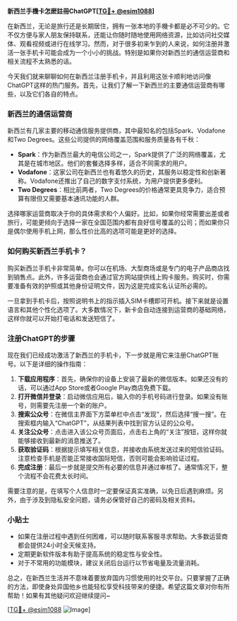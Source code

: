 **新西兰手機卡怎麽註冊ChatGPT[[TG💪+ @esim1088](https://t.me/s/esim1088)]**

在新西兰，无论是旅行还是长期居住，拥有一张本地的手機卡都是必不可少的。它不仅方便与家人朋友保持联系，还能让你随时随地使用网络资源，比如访问社交媒体、观看视频或进行在线学习。然而，对于很多初来乍到的人来说，如何注册并激活一张手机卡可能会成为一个小小的挑战。特别是如果你对新西兰的通信运营商和相关流程不太熟悉的话。

今天我们就来聊聊如何在新西兰注册手机卡，并且利用这张卡顺利地访问像ChatGPT这样的热门服务。首先，让我们了解一下新西兰的主要通信运营商有哪些，以及它们各自的特点。

### 新西兰的通信运营商

新西兰有几家主要的移动通信服务提供商，其中最知名的包括Spark、Vodafone和Two Degrees。这些公司提供的网络覆盖范围和服务质量各有千秋：

- **Spark**：作为新西兰最大的电信公司之一，Spark提供了广泛的网络覆盖，尤其是在城市地区。他们的套餐选择多样，适合不同需求的用户。
- **Vodafone**：这家公司在新西兰也有着悠久的历史，其服务以稳定性和创新著称。Vodafone还推出了自己的数字支付系统，为用户提供更多便利。
- **Two Degrees**：相比前两者，Two Degrees的价格通常更具竞争力，适合预算有限但又需要基本通讯功能的人群。

选择哪家运营商取决于你的具体需求和个人偏好。比如，如果你经常需要出差或者旅行，可能更倾向于选择一家在全国范围内都有良好信号覆盖的公司；而如果你只是偶尔使用手机上网，那么性价比高的选项可能是更好的选择。

### 如何购买新西兰手机卡？

购买新西兰手机卡非常简单。你可以在机场、大型商场或是专门的电子产品商店找到销售点。此外，许多运营商也会通过官方网站提供线上购卡服务。购买时，你需要准备有效的护照或其他身份证明文件，因为这是完成实名认证所必需的。

一旦拿到手机卡后，按照说明书上的指示插入SIM卡槽即可开机。接下来就是设置语言和其他个性化选项了。大多数情况下，新卡会自动连接到运营商的基础网络，这样你就可以开始打电话和发送短信了。

### 注册ChatGPT的步骤

现在我们已经成功激活了新西兰的手机卡，下一步就是用它来注册ChatGPT账号。以下是详细的操作指南：

1. **下载应用程序**：首先，确保你的设备上安装了最新的微信版本。如果还没有的话，可以通过App Store或者Google Play商店免费下载。
2. **打开微信并登录**：启动微信应用后，输入你的手机号码进行登录。如果没有账号，则需要先注册一个新的账户。
3. **搜索公众号**：在微信主界面下方菜单栏中点击“发现”，然后选择“搜一搜”。在搜索框内输入“ChatGPT”，从结果列表中找到官方认证的公众号。
4. **关注公众号**：点击进入该公众号页面后，点击右上角的“关注”按钮，这样你就能够接收到最新的消息推送了。
5. **获取验证码**：根据提示填写相关信息，并接收由系统发送过来的短信验证码。注意检查手机是否能正常接收国际短信，否则可能会影响验证过程。
6. **完成注册**：最后一步就是提交所有必要的信息并通过审核了。通常情况下，整个流程不会花费太长时间。

需要注意的是，在填写个人信息时一定要保证真实准确，以免日后遇到麻烦。另外，由于涉及到隐私安全问题，请务必保管好自己的密码及相关资料。

### 小贴士

- 如果在注册过程中遇到任何困难，可以随时联系客服寻求帮助。大多数运营商都会提供24小时全天候支持。
- 定期更新软件版本有助于提高系统的稳定性与安全性。
- 对于不常用的功能模块，建议关闭后台运行以节省电量及流量消耗。

总之，在新西兰生活并不意味着要放弃国内习惯使用的社交平台。只要掌握了正确的方法，即使身处异国他乡也能轻松享受科技带来的便捷。希望这篇文章对你有所帮助！如果有其他疑问欢迎继续提问~

[[TG💪+ @esim1088](https://t.me/s/esim1088) ![Image](https://i.postimg.cc/4NQfJmqS/Snipaste-2025-05-13-00-14-12.png)]